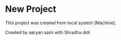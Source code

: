 # New Project
This project was created from local system [Machine].

Created by aaryan saini with Shradha didi